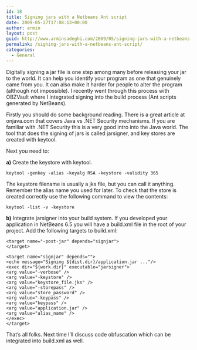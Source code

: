 ```yaml
---
id: 18
title: Signing jars with a Netbeans Ant script
date: 2009-05-27T17:08:13+00:00
author: armin
layout: post
guid: http://www.arminsadeghi.com/2009/05/signing-jars-with-a-netbeans-ant-script/
permalink: /signing-jars-with-a-netbeans-ant-script/
categories:
  - General
---
```

Digitally signing a jar file is one step among many before releasing your jar to the world. It can help you identify your program as one that genuinely came from you. It can also make it harder for people to alter the program (although not impossible). I recently went through this process with OBZVault where I integrated signing into the build process (Ant scripts generated by NetBeans).

<!--more-->

Firstly you should do some background reading. There is a great article at onjava.com that covers Java vs .NET Security mechanisms. If you are familiar with .NET Security this is a very good intro into the Java world. The tool that does the signing of jars is called jarsigner, and key stores are created with keytool.

Next you need to:

**a)** Create the keystore with keytool.

```
keytool -genkey -alias -keyalg RSA -keystore -validity 365
```
  
The keystore filename is usually a jks file, but you can call it anything. Remember the alias name you used for later. To check that the store is created correctly use the following command to view the contents:
  
```
keytool -list -v -keystore
```
  
**b)** Integrate jarsigner into your build system. If you developed your application in NetBeans 6.5 you will have a build.xml file in the root of your project. Add the following targets to build.xml:
  
```
<target name="-post-jar" depends="signjar">
</target>

<target name="signjar" depends="">
<echo message="Signing ${dist.dir}/application.jar ..."/>
<exec dir="${work.dir}" executable="jarsigner">
<arg value="-verbose" />
<arg value="-keystore" />
<arg value="keystore_file.jks" />
<arg value="-storepass" />
<arg value="store_password" />
<arg value="-keypass" />
<arg value="keypass" />
<arg value="application.jar" />
<arg value="alias_name" />
</exec>
</target>
``` 
  
That&#8217;s all folks. Next time I&#8217;ll discuss code obfuscation which can be integrated into build.xml as well.
